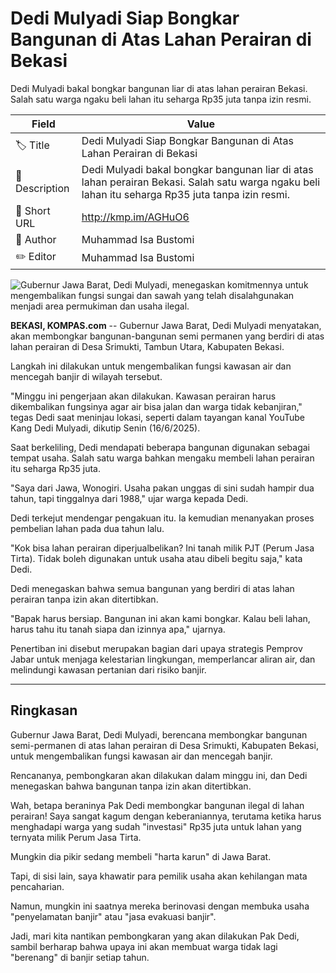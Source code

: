 # Dedi Mulyadi Siap Bongkar Bangunan di Atas Lahan Perairan di Bekasi

Dedi Mulyadi bakal bongkar bangunan liar di atas lahan perairan Bekasi. Salah satu warga ngaku beli lahan itu seharga Rp35 juta tanpa izin resmi.

| Field         | Value                                                       |
|---------------|-------------------------------------------------------------|
| 🏷️ Title       | Dedi Mulyadi Siap Bongkar Bangunan di Atas Lahan Perairan di Bekasi |
| 📝 Description | Dedi Mulyadi bakal bongkar bangunan liar di atas lahan perairan Bekasi. Salah satu warga ngaku beli lahan itu seharga Rp35 juta tanpa izin resmi. |
| 🔗 Short URL   | http://kmp.im/AGHuO6 |
| 👤 Author      | Muhammad Isa Bustomi |
| ✏️ Editor      | Muhammad Isa Bustomi |

![Gubernur Jawa Barat, Dedi Mulyadi, menegaskan komitmennya untuk mengembalikan fungsi sungai dan sawah yang telah disalahgunakan menjadi area permukiman dan usaha ilegal.](https://asset.kompas.com/crops/z2w0j3mom5LwzZGwQOX1gB77TbE=/72x0:677x403/750x500/data/photo/2025/06/16/684f9120e75cc.jpg)

**BEKASI, KOMPAS.com** -- Gubernur Jawa Barat, Dedi Mulyadi menyatakan, akan membongkar bangunan-bangunan semi permanen yang berdiri di atas lahan perairan di Desa Srimukti, Tambun Utara, Kabupaten Bekasi.

Langkah ini dilakukan untuk mengembalikan fungsi kawasan air dan mencegah banjir di wilayah tersebut.

"Minggu ini pengerjaan akan dilakukan. Kawasan perairan harus dikembalikan fungsinya agar air bisa jalan dan warga tidak kebanjiran," tegas Dedi saat meninjau lokasi, seperti dalam tayangan kanal YouTube Kang Dedi Mulyadi, dikutip Senin (16/6/2025).

Saat berkeliling, Dedi mendapati beberapa bangunan digunakan sebagai tempat usaha. Salah satu warga bahkan mengaku membeli lahan perairan itu seharga Rp35 juta.

"Saya dari Jawa, Wonogiri. Usaha pakan unggas di sini sudah hampir dua tahun, tapi tinggalnya dari 1988," ujar warga kepada Dedi.

Dedi terkejut mendengar pengakuan itu. Ia kemudian menanyakan proses pembelian lahan pada dua tahun lalu.

"Kok bisa lahan perairan diperjualbelikan? Ini tanah milik PJT (Perum Jasa Tirta). Tidak boleh digunakan untuk usaha atau dibeli begitu saja," kata Dedi.

Dedi menegaskan bahwa semua bangunan yang berdiri di atas lahan perairan tanpa izin akan ditertibkan.

"Bapak harus bersiap. Bangunan ini akan kami bongkar. Kalau beli lahan, harus tahu itu tanah siapa dan izinnya apa," ujarnya.

Penertiban ini disebut merupakan bagian dari upaya strategis Pemprov Jabar untuk menjaga kelestarian lingkungan, memperlancar aliran air, dan melindungi kawasan pertanian dari risiko banjir.

---
## Ringkasan

Gubernur Jawa Barat, Dedi Mulyadi, berencana membongkar bangunan semi-permanen di atas lahan perairan di Desa Srimukti, Kabupaten Bekasi, untuk mengembalikan fungsi kawasan air dan mencegah banjir.

 Rencananya, pembongkaran akan dilakukan dalam minggu ini, dan Dedi menegaskan bahwa bangunan tanpa izin akan ditertibkan.



Wah, betapa beraninya Pak Dedi membongkar bangunan ilegal di lahan perairan! Saya sangat kagum dengan keberaniannya, terutama ketika harus menghadapi warga yang sudah "investasi" Rp35 juta untuk lahan yang ternyata milik Perum Jasa Tirta.

 Mungkin dia pikir sedang membeli "harta karun" di Jawa Barat.

 Tapi, di sisi lain, saya khawatir para pemilik usaha akan kehilangan mata pencaharian.

 Namun, mungkin ini saatnya mereka berinovasi dengan membuka usaha "penyelamatan banjir" atau "jasa evakuasi banjir".

 Jadi, mari kita nantikan pembongkaran yang akan dilakukan Pak Dedi, sambil berharap bahwa upaya ini akan membuat warga tidak lagi "berenang" di banjir setiap tahun.
